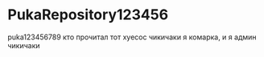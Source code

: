 # PukaRepository123456
puka123456789
кто прочитал тот хуесос чикичаки
я комарка, и я админ чикичаки
